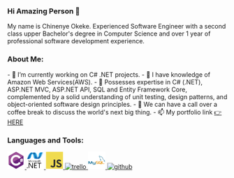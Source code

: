 ### Hi Amazing Person 👋

My name is Chinenye Okeke. Experienced Software Engineer with a second class upper Bachelor's degree in Computer Science and over 1 year of
professional software development experience.

<h3 align="left">About Me:</h3>
- 🔭 I’m currently working on C# .NET projects.
- 🌱 I have knowledge of Amazon Web Services(AWS).
- 👯 Possesses expertise in C# (.NET), ASP.NET MVC, ASP.NET API, SQL and Entity Framework
Core, complemented by a solid understanding of unit testing, design patterns, and object-oriented
software design principles.
- 💬 We can have a call over a coffee break to discuss the world's next big thing.
- 📫 My portfolio link <a href="https://rosechinenye.github.io/Chinenye-Portfolio/"> 👉 HERE</a>
<h3 align="left">Languages and Tools:</h3>
<p align="left">
  <a href="https://www.w3schools.com/cs/" target="_blank" rel="noreferrer"> <img src="https://raw.githubusercontent.com/devicons/devicon/master/icons/csharp/csharp-original.svg" alt="csharp" width="40" height="40"/> </a> 
  <a href="https://dotnet.microsoft.com/" target="_blank" rel="noreferrer"> <img src="https://raw.githubusercontent.com/devicons/devicon/master/icons/dot-net/dot-net-original-wordmark.svg" alt="dotnet" width="40" height="40"/> </a>
  <a href="https://developer.mozilla.org/en-US/docs/Web/JavaScript" target="_blank" rel="noreferrer"> <img src="https://raw.githubusercontent.com/devicons/devicon/master/icons/javascript/javascript-original.svg" alt="javascript" width="40" height="40"/> </a>
  <a href="https://trello.com" target="_blank" rel="noreferrer"> <img src="https://www.vectorlogo.zone/logos/trello/trello-icon.svg" alt="trello" width="40" height="40"/> </a>
  <a href="https://www.mysql.com/" target="_blank" rel="noreferrer"> <img src="https://raw.githubusercontent.com/devicons/devicon/master/icons/mysql/mysql-original-wordmark.svg" alt="mysql" width="40" height="40"/> </a>
  <a href="https://github.com/" target="_blank" rel="noreferrer"> <img src="https://www.vectorlogo.zone/logos/github/github-icon.svg" alt="github" width="40" height="40"/> </a>
  

